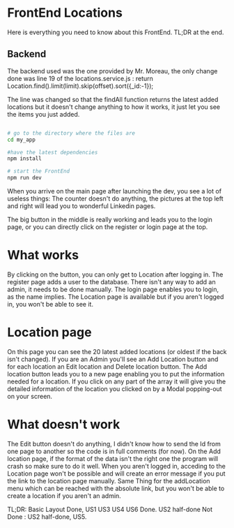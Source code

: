 # FrontEnd Locations

Here is everything you need to know about this FrontEnd.
TL;DR at the end.
## Backend

The backend used was the one provided by Mr. Moreau, the only change done was line 19 of the locations.service.js :
return Location.find().limit(limit).skip(offset).sort({_id:-1});

The line was changed so that the findAll function returns the latest added locations but it doesn't change anything to how it works, it just let you see the items you just added.

```bash

# go to the directory where the files are
cd my_app

#have the latest dependencies
npm install

# start the FrontEnd
npm run dev
```

When you arrive on the main page after launching the dev, you see a lot of useless things:
The counter doesn't do anything, the pictures at the top left and right will lead you to wonderful Linkedin pages.

The big button in the middle is really working and leads you to the login page, or you can directly click on the register or login page at the top.

# What works

By clicking on the button, you can only get to Location after logging in.
The register page adds a user to the database. There isn't any way to add an admin, it needs to be done manually.
The login page enables you to login, as the name implies.
The Location page is available but if you aren't logged in, you won't be able to see it.
# Location page
On this page you can see the 20 latest added locations (or oldest if the back isn't changed).
If you are an Admin you'll see an Add Location button and for each location an Edit location and Delete location button.
The Add location button leads you to a new page enabling you to put the information needed for a location.
If you click on any part of the array it will give you the detailed information of the location you clicked on by a Modal popping-out on your screen.
# What doesn't work

The Edit button doesn't do anything, I didn't know how to send the Id from one page to another so the code is in full comments (for now).
On the Add location page, if the format of the data isn't the right one the program will crash so make sure to do it well.
When you aren't logged in, acceding to the Location page won't be possible and will create an error message if you put the link to the location page manually.
Same Thing for the addLocation menu which can be reached with the absolute link, but you won't be able to create a location if you aren't an admin.


TL;DR: Basic Layout Done, US1 US3 US4 US6 Done. US2 half-done
Not Done : US2 half-done, US5.
